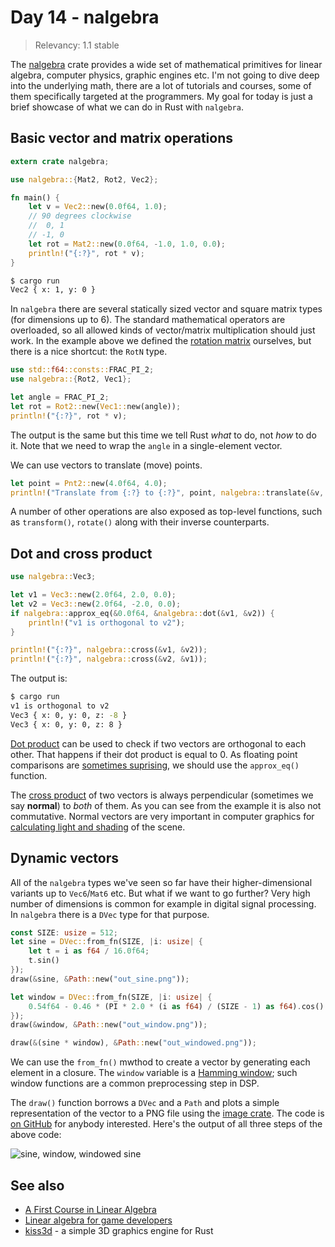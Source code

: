 # Day 14 - nalgebra

> Relevancy: 1.1 stable

The [nalgebra](https://crates.io/crates/nalgebra) crate provides a wide set of mathematical primitives for linear algebra, computer physics, graphic engines etc. I'm not going to dive deep into the underlying math, there are a lot of tutorials and courses, some of them specifically targeted at the programmers. My goal for today is just a brief showcase of what we can do in Rust with `nalgebra`.

Basic vector and matrix operations
----------------------------------

```rust
extern crate nalgebra;

use nalgebra::{Mat2, Rot2, Vec2};

fn main() {
    let v = Vec2::new(0.0f64, 1.0);
    // 90 degrees clockwise
    //  0, 1
    // -1, 0
    let rot = Mat2::new(0.0f64, -1.0, 1.0, 0.0);
    println!("{:?}", rot * v);
}
```

```sh
$ cargo run
Vec2 { x: 1, y: 0 }
```

In `nalgebra` there are several statically sized vector and square matrix types (for dimensions up to 6). The standard mathematical operators are overloaded, so all allowed kinds of vector/matrix multiplication should just work. In the example above we defined the [rotation matrix](http://en.wikipedia.org/wiki/Rotation_matrix) ourselves, but there is a nice shortcut: the `RotN` type.

```rust
use std::f64::consts::FRAC_PI_2;
use nalgebra::{Rot2, Vec1};

let angle = FRAC_PI_2;
let rot = Rot2::new(Vec1::new(angle));
println!("{:?}", rot * v);
```

The output is the same but this time we tell Rust *what* to do, not *how* to do it. Note that we need to wrap the `angle` in a single-element vector.

We can use vectors to translate (move) points.

```rust
let point = Pnt2::new(4.0f64, 4.0);
println!("Translate from {:?} to {:?}", point, nalgebra::translate(&v, &point));
```

A number of other operations are also exposed as top-level functions, such as `transform()`, `rotate()` along with their inverse counterparts.

Dot and cross product
---------------------

```rust
use nalgebra::Vec3;

let v1 = Vec3::new(2.0f64, 2.0, 0.0);
let v2 = Vec3::new(2.0f64, -2.0, 0.0);
if nalgebra::approx_eq(&0.0f64, &nalgebra::dot(&v1, &v2)) {
    println!("v1 is orthogonal to v2");
}

println!("{:?}", nalgebra::cross(&v1, &v2));
println!("{:?}", nalgebra::cross(&v2, &v1));
```

The output is:

```sh
$ cargo run
v1 is orthogonal to v2
Vec3 { x: 0, y: 0, z: -8 }
Vec3 { x: 0, y: 0, z: 8 }
```

[Dot product](http://en.wikipedia.org/wiki/Dot_product) can be used to check if two vectors are orthogonal to each other. That happens if their dot product is equal to 0. As floating point comparisons are [sometimes suprising](http://www.parashift.com/c++-faq/floating-point-arith.html), we should use the `approx_eq()` function.

The [cross product](http://en.wikipedia.org/wiki/Cross_product) of two vectors is always perpendicular (sometimes we say **normal**) to *both* of them. As you can see from the example it is also not commutative. Normal vectors are very important in computer graphics for [calculating light and shading](http://www.opengl-tutorial.org/beginners-tutorials/tutorial-8-basic-shading/) of the scene.

Dynamic vectors
---------------

All of the `nalgebra` types we've seen so far have their higher-dimensional variants up to `Vec6`/`Mat6` etc. But what if we want to go further? Very high number of dimensions is common for example in digital signal processing. In `nalgebra` there is a `DVec` type for that purpose.

```rust
const SIZE: usize = 512;
let sine = DVec::from_fn(SIZE, |i: usize| {
    let t = i as f64 / 16.0f64;
    t.sin()
});
draw(&sine, &Path::new("out_sine.png"));

let window = DVec::from_fn(SIZE, |i: usize| {
    0.54f64 - 0.46 * (PI * 2.0 * (i as f64) / (SIZE - 1) as f64).cos()
});
draw(&window, &Path::new("out_window.png"));

draw(&(sine * window), &Path::new("out_windowed.png"));
```

We can use the `from_fn()` mwthod to create a vector by generating each element in a closure. The `window` variable is a [Hamming window](http://en.wikipedia.org/wiki/Window_function#Hamming_window); such window functions are a common preprocessing step in DSP.

The `draw()` function borrows a `DVec` and a `Path` and plots a simple representation of the vector to a PNG file using the [image crate](https://siciarz.net/24-days-of-rust-image/). The code is [on GitHub](https://github.com/zsiciarz/24daysofrust/blob/9a88969f156581da8ba16ae50c87d884983b17c9/src/day14.rs#L11) for anybody interested. Here's the output of all three steps of the above code:

![sine, window, windowed sine](//i.imgur.com/mQKFms3.png)

See also
--------

* [A First Course in Linear Algebra](http://linear.ups.edu/html/fcla.html)
* [Linear algebra for game developers](http://blog.wolfire.com/2009/07/linear-algebra-for-game-developers-part-1/)
* [kiss3d](https://github.com/sebcrozet/kiss3d) - a simple 3D graphics engine for Rust
